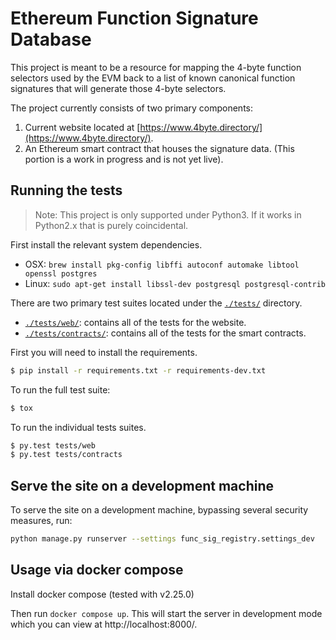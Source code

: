 # Ethereum Function Signature Database

This project is meant to be a resource for mapping the 4-byte function
selectors used by the EVM back to a list of known canonical function signatures
that will generate those 4-byte selectors.

The project currently consists of two primary components:

1. Current website located at [https://www.4byte.directory/](https://www.4byte.directory/).
2. An Ethereum smart contract that houses the signature data. (This portion is
   a work in progress and is not yet live).


## Running the tests

> Note: This project is only supported under Python3.  If it works in Python2.x that is purely coincidental.

First install the relevant system dependencies.

* OSX: `brew install pkg-config libffi autoconf automake libtool openssl postgres`
* Linux: `sudo apt-get install libssl-dev postgresql postgresql-contrib`

There are two primary test suites located under the [`./tests/`](./tests/)
directory.

* [`./tests/web/`](./tests/web/): contains all of the tests for the website.
* [`./tests/contracts/`](./tests/contracts/): contains all of the tests for the
  smart contracts.

First you will need to install the requirements.

```bash
$ pip install -r requirements.txt -r requirements-dev.txt
```

To run the full test suite:

```bash
$ tox
```

To run the individual tests suites.

```bash
$ py.test tests/web
$ py.test tests/contracts
```

## Serve the site on a development machine

To serve the site on a development machine, bypassing several security measures, run:

```bash
python manage.py runserver --settings func_sig_registry.settings_dev
```

## Usage via docker compose

Install docker compose (tested with v2.25.0)

Then run `docker compose up`. This will start the server in development mode which you can view at http://localhost:8000/.
